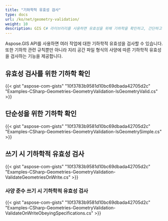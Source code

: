 ```yaml
---
title: "기하학적 유효성 검사"
type: docs
url: /ko/net/geometry-validation/
weight: 10
description: GIS C# 라이브러리를 사용하면 유효성을 위해 기하학을 확인하고, 간단하고 유효한 기하학을 쓰면서 사양을 준수할 수 있습니다.
---
```


Aspose.GIS API를 사용하면 여러 작업에 대한 기하학적 유효성을 검사할 수 있습니다. 또한 기하학 관련 규칙뿐만 아니라 지리 공간 파일 형식의 사양에 따른 기하학적 유효성을 검사하는 기능을 제공합니다.
## **유효성 검사를 위한 기하학 확인**
{{< gist "aspose-com-gists" "10f3783b9581d10bc69dbada42705d2c" "Examples-CSharp-Geometries-GeometryValidation-IsGeometryValid.cs" >}}
## **단순성을 위한 기하학 확인**
{{< gist "aspose-com-gists" "10f3783b9581d10bc69dbada42705d2c" "Examples-CSharp-Geometries-GeometryValidation-IsGeometrySimple.cs" >}}
## **쓰기 시 기하학적 유효성 검사**
{{< gist "aspose-com-gists" "10f3783b9581d10bc69dbada42705d2c" "Examples-CSharp-Geometries-GeometryValidation-ValidateGeometriesOnWrite.cs" >}}
### **사양 준수 쓰기 시 기하학적 유효성 검사**
{{< gist "aspose-com-gists" "10f3783b9581d10bc69dbada42705d2c" "Examples-CSharp-Geometries-GeometryValidation-ValidateOnWriteObeyingSpecifications.cs" >}}
